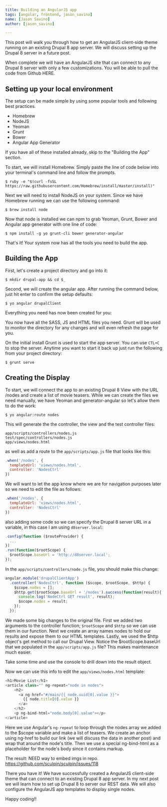 ```yaml
---
title: Building an AngularJS app
tags: [angular, frontend, jason_savino]
name: [Jason Savino]
author: [jason_savino]

---
```


This post will walk you through how to get an AngularJS client-side theme running on an existing Drupal 8 app server. We will discuss setting up the Drupal 8 server in a future post.

When complete we will have an AngularJS site that can connect to any Drupal 8 server with only a few customizations. You will be able to pull the code from Github HERE.

## Setting up your local environment
The setup can be made simple by using some popular tools and following best practices.
- Homebrew
- NodeJS
- Yeoman
- Grunt
- Bower
- Angular App Generator

If you have all of these installed already, skip to the "Building the App" section.

To start, we will install Homebrew. Simply paste the line of code below into your terminal's command line and follow the prompts.

	$ ruby -e "$(curl -fsSL https://raw.githubusercontent.com/Homebrew/install/master/install)"


Next we will need to install NodeJS on your system. Since we have Homebrew running we can use the following command:

	$ brew install node

Now that node is installed we can npm to grab Yeoman, Grunt, Bower and Angular app generator with one line of code:

	$ npm install -g yo grunt-cli bower generator-angular

That's it! Your system now has all the tools you need to build the app.

## Building the App

First, let's create a project directory and go into it:

	$ mkdir drupal-app && cd $_

Second, we will create the angular app. After running the command below, just hit enter to confirm the setup defaults:

	$ yo angular drupalClient

Everything you need has now been created for you:

You now have all the SASS, JS and HTML files you need. Grunt will be used to monitor the directory for any changes and will even refresh the page for you.

On the initial install Grunt is used to start the app server. You can use `CTL+C` to stop the server. Anytime you want to start it back up just run the following from your project directory:

	$ grunt serve

## Creating the Display
To start, we will connect the app to an existing Drupal 8 View with the URL /nodes and create a list of movie teasers. While we can create the files we need manually, we have Yeoman and generator-angular so let's allow them to do the work:

	$ yo angular:route nodes

This will generate the the controller, the view and the test controller files:

	app/scripts/controllers/nodes.js
	test/spec/controllers/nodes.js
	app/views/nodes.html

as well as add a route to the `app/scripts/app.js` file that looks like this:

~~~javascript
.when('/nodes', {
  templateUrl: 'views/nodes.html',
  controller: 'NodesCtrl'
})
~~~

We will want to let the app know where we are for navigation purposes later so we need to edit the file as follows:
~~~javascript
.when('/nodes', {
  templateUrl: 'views/nodes.html',
  controller: 'NodesCtrl'
})
~~~
also adding some code so we can specify the Drupal 8 server URL in a variable, in this case I am using `d8server.local`:

~~~javascript
.config(function ($routeProvider) {
  ...
})
.run(function($rootScope) {
  $rootScope.baseUrl = 'http://d8server.local';
});
~~~

In the `app/scripts/controllers/node.js` file, you should make this change:

~~~javascript
angular.module('drupalClientApp')
  .controller('NodesCtrl', function ($scope, $rootScope, $http) {
    $scope.nodes = [];
    $http.get($rootScope.baseUrl + '/nodes').success(function(result){
      console.log('NodeCtrl GET result', result);
      $scope.nodes = result;
    });
  });
~~~

We made some big changes to the original file. First we added two arguments to the controller function; `$rootScope` and `$http` so we can use them in our function. Next we create an array names nodes to hold our results and expose them to our HTML templates. Lastly, we used the $http object's get method to call our Drupal View. Notice the $rootScope.baseUrl that we populated in the `app/scripts/app.js` file? This makes maintenance much easier. 

Take some time and use the console to drill down into the result object. 

Now we can use this info to edit the `app/views/nodes.html` template:

~~~javascript
<h1>Movie List</h1>
<article class="" ng-repeat="node in nodes">
    <h2>
      <a ng-href="#/main/{{ node.uuid[0].value }}">
        {{ node.title[0].value }}
      </a>
    </h2>
    <p ng-bind-html="node.body[0].value"></p>
</article>
~~~

Here we use Angular's `ng-repeat` to loop through the nodes array we added to the $scope variable and make a list of teasers.
We create an anchor using ng-href to build our link (we will discuss the data in another post) and wrap that around the node's title. Then we use a special ng-bind-html as a placeholder for the node's body since it contains markup.

The result:
NEED way to embed imgs in repo. 
https://github.com/sculpin/sculpin/issues/118

There you have it! We have successfully created a AngularJS client-side theme that can connect to an existing Drupal 8 app server.
In my next post we will learn how to set up Drupal 8 to server our REST data. We will also configure the AngularJS app templates to display single nodes.

Happy coding!!
